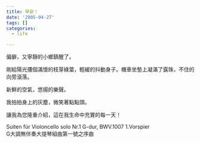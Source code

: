 ```yaml
---
title: 早安！
date: '2005-04-27'
tags: []
categories:
  - life

---
```

偏僻，又寧靜的小鄉鎮醒了。  
  
剛給陽光摟個滿懷的枝芽綠葉，輕緩的抖動身子。機車坐墊上凝滿了露珠，不住的向旁滾落。  
  
新鮮的空氣，悠揚的樂聲。  
  
  
我拍拍身上的灰塵，微笑著點點頭。  
  
讓我為您隆重介紹，這在我生命中充實的每一天！  
  
  
Suiten für Violoncello solo Nr.1 G-dur, BWV.1007 1.Vorspier  
G大調無伴奏大提琴組曲第一號之序曲